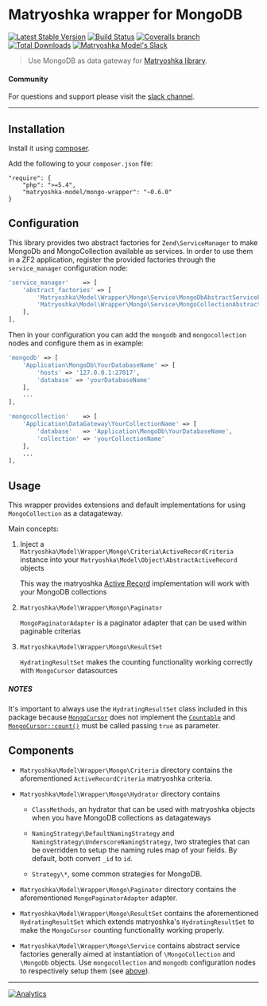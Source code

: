 # Matryoshka wrapper for MongoDB

[![Latest Stable Version](https://img.shields.io/packagist/v/matryoshka-model/mongo-wrapper.svg?style=flat-square)](https://packagist.org/packages/matryoshka-model/mongo-wrapper) [![Build Status](https://img.shields.io/travis/matryoshka-model/mongo-wrapper/master.svg?style=flat-square)](https://travis-ci.org/matryoshka-model/mongo-wrapper) [![Coveralls branch](https://img.shields.io/coveralls/matryoshka-model/mongo-wrapper/master.svg?style=flat-square)](https://coveralls.io/r/matryoshka-model/mongo-wrapper?branch=master) [![Total Downloads](https://img.shields.io/packagist/dt/matryoshka-model/mongo-wrapper.svg?style=flat-square)](https://packagist.org/packages/matryoshka-model/mongo-wrapper) [![Matryoshka Model's Slack](http://matryoshka-slackin.herokuapp.com/badge.svg?style=flat-square)](http://matryoshka-slackin.herokuapp.com)

> Use MongoDB as data gateway for [Matryoshka library](http://github.com/matryoshka-model/matryoshka).

#### Community

For questions and support please visit the [slack channel](http://matryoshka-slackin.herokuapp.com).

---

## Installation

Install it using [composer](http://getcomposer.org).

Add the following to your `composer.json` file:

```
"require": {
    "php": ">=5.4",
    "matryoshka-model/mongo-wrapper": "~0.6.0"
}
```

## Configuration

This library provides two abstract factories for `Zend\ServiceManager` to make MongoDb and MongoCollection available as services. In order to use them in a ZF2 application, register the provided factories through the `service_manager` configuration node:

```php
'service_manager'    => [
    'abstract_factories' => [
        'Matryoshka\Model\Wrapper\Mongo\Service\MongoDbAbstractServiceFactory',
        'Matryoshka\Model\Wrapper\Mongo\Service\MongoCollectionAbstractServiceFactory',
    ],
],
```

Then in your configuration you can add the `mongodb` and `mongocollection` nodes and configure them as in example:

```php
'mongodb' => [
    'Application\MongoDb\YourDatabaseName' => [
        'hosts' => '127.0.0.1:27017',
        'database' => 'yourDatabaseName'
    ],
    ...
],

'mongocollection'    => [
    'Application\DataGateway\YourCollectionName' => [
        'database'   => 'Application\MongoDb\YourDatabaseName',
        'collection' => 'yourCollectionName'
    ],
    ...
],
```

## Usage

This wrapper provides extensions and default implementations for using `MongoCollection` as a datagateway.

Main concepts:

1. Inject a `Matryoshka\Model\Wrapper\Mongo\Criteria\ActiveRecordCriteria` instance into your `Matryoshka\Model\Object\AbstractActiveRecord` objects

    This way the matryoshka [Active Record](http://www.martinfowler.com/eaaCatalog/activeRecord.html) implementation will work with your MongoDB collections

2. `Matryoshka\Model\Wrapper\Mongo\Paginator`

    `MongoPaginatorAdapter` is a paginator adapter that can be used within paginable criterias

3. `Matryoshka\Model\Wrapper\Mongo\ResultSet`

    `HydratingResultSet` makes the counting functionality working correctly with `MongoCursor` datasources

##### NOTES

It's important to always use the `HydratingResultSet` class included in this package because [`MongoCursor`](http://php.net/manual/en/class.mongocursor.php) does not implement the [`Countable`](http://php.net/manual/en/class.countable.php) and [`MongoCursor::count()`](http://php.net/manual/en/mongocursor.count.php) must be called passing `true` as parameter.

## Components

- `Matryoshka\Model\Wrapper\Mongo\Criteria` directory contains the aforementioned `ActiveRecordCriteria` matryoshka criteria.

- `Matryoshka\Model\Wrapper\Mongo\Hydrator` directory contains

    - `ClassMethods`, an hydrator that can be used with matryoshka objects when you have MongoDB collections as datagateways
    
    - `NamingStrategy\DefaultNamingStrategy` and `NamingStrategy\UnderscoreNamingStrategy`, two strategies that can be overridden to setup the naming rules map of your fields. By default, both convert `_id` to `id`.
    
    - `Strategy\*`, some common strategies for MongoDB.
    

- `Matryoshka\Model\Wrapper\Mongo\Paginator` directory contains the aforementioned `MongoPaginatorAdapter` adapter.

- `Matryoshka\Model\Wrapper\Mongo\ResultSet` contains the aforementioned `HydratingResultSet` which extends matryoshka's `HydratingResultSet` to make the `MongoCursor` counting functionality working properly.

- `Matryoshka\Model\Wrapper\Mongo\Service` contains abstract service factories generally aimed at instantiation of `\MongoCollection` and `\MongoDb` objects. Use `mongocollection` and `mongodb` configuration nodes to respectively setup them (see [above](#configuration)).

---

[![Analytics](https://ga-beacon.appspot.com/UA-49657176-2/mongo-wrapper?flat)](https://github.com/igrigorik/ga-beacon)
